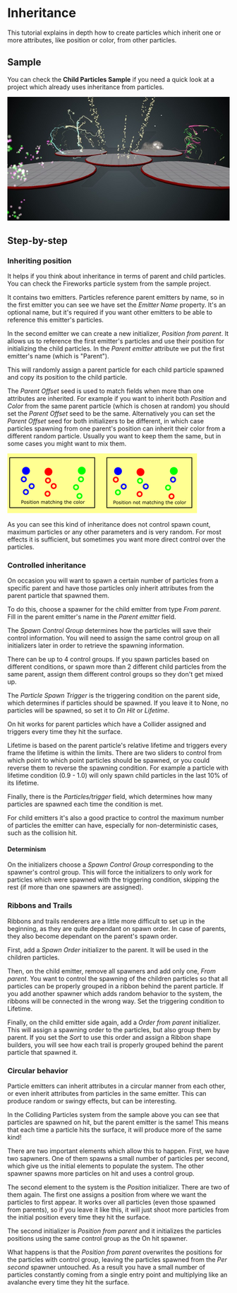# Inheritance

This tutorial explains in depth how to create particles which inherit one or more attributes, like position or color, from other particles.

## Sample

You can check the **Child Particles Sample** if you need a quick look at a project which already uses inheritance from particles.

![media/particles-tutorials-inheritance-0.jpg](media/particles-tutorials-inheritance-0.jpg)

## Step-by-step

### Inheriting position

It helps if you think about inheritance in terms of parent and child particles. You can check the Fireworks particle system from the sample project.

It contains two emitters. Particles reference parent emitters by name, so in the first emitter you can see we have set the *Emitter Name* property. It's an optional name, but it's required if you want other emitters to be able to reference this emitter's particles.

In the second emitter we can create a new initializer, *Position from parent*. It allows us to reference the first emitter's particles and use their position for initializing the child particles. In the *Parent emitter* attribute we put the first emitter's name (which is "Parent").

This will randomly assign a parent particle for each child particle spawned and copy its position to the child particle. 

The *Parent Offset* seed is used to match fields when more than one attributes are inherited. For example if you want to inherit both *Position* and *Color* from the same parent particle (which is chosen at random) you should set the *Parent Offset* seed to be the same. Alternatively you can set the *Parent Offset* seed for both initializers to be different, in which case particles spawning from one parent's position can inherit their color from a different random particle. Usually you want to keep them the same, but in some cases you might want to mix them.

![media/particles-tutorials-inheritance-1.png](media/particles-tutorials-inheritance-1.png)

As you can see this kind of inheritance does not control spawn count, maximum particles or any other parameters and is very random. For most effects it is sufficient, but sometimes you want more direct control over the particles.

### Controlled inheritance

On occasion you will want to spawn a certain number of particles from a specific parent and have those particles only inherit attributes from the parent particle that spawned them.

To do this, choose a spawner for the child emitter from type *From parent*. Fill in the parent emitter's name in the *Parent emitter* field.

The *Spawn Control Group* determines how the particles will save their control information. You will need to assign the same control group on all initializers later in order to retrieve the spawning information.

There can be up to 4 control groups. If you spawn particles based on different conditions, or spawn more than 2 different child particles from the same parent, assign them different control groups so they don't get mixed up.

The *Particle Spawn Trigger* is the triggering condition on the parent side, which determines if particles should be spawned. If you leave it to None, no particles will be spawned, so set it to *On Hit* or *Lifetime*.

On hit works for parent particles which have a Collider assigned and triggers every time they hit the surface.

Lifetime is based on the parent particle's relative lifetime and triggers every frame the lifetime is within the limits. There are two sliders to control from which point to which point particles should be spawned, or you could reverse them to reverse the spawning condition. For example a particle with lifetime condition (0.9 - 1.0) will only spawn child particles in the last 10% of its lifetime.

Finally, there is the *Particles/trigger* field, which determines how many particles are spawned each time the condition is met.

For child emitters it's also a good practice to control the maximum number of particles the emitter can have, especially for non-deterministic cases, such as the collision hit.

#### Determinism

On the initializers choose a *Spawn Control Group* corresponding to the spawner's control group. This will force the initializers to only work for particles which were spawned with the triggering condition, skipping the rest (if more than one spawners are assigned).

### Ribbons and Trails

Ribbons and trails renderers are a little more difficult to set up in the beginning, as they are quite dependant on spawn order. In case of parents, they also become dependant on the parent's spawn order.

First, add a *Spawn Order* initializer to the parent. It will be used in the children particles.

Then, on the child emitter, remove all spawners and add only one, *From parent*. You want to control the spawning of the children particles so that all particles can be properly grouped in a ribbon behind the parent particle. If you add another spawner which adds random behavior to the system, the ribbons will be connected in the wrong way. Set the triggering condition to Lifetime.

Finally, on the child emitter side again, add a *Order from parent* initializer. This will assign a spawning order to the particles, but also group them by parent. If you set the *Sort* to use this order and assign a Ribbon shape builders, you will see how each trail is properly grouped behind the parent particle that spawned it.

### Circular behavior

Particle emitters can inherit attributes in a circular manner from each other, or even inherit attributes from particles in the same emitter. This can produce random or swingy effects, but can be interesting.

In the Colliding Particles system from the sample above you can see that particles are spawned on hit, but the parent emitter is the same! This means that each time a particle hits the surface, it will produce more of the same kind!

There are two important elements which allow this to happen. First, we have two sapwners. One of them spawns a small number of particles per second, which give us the initial elements to populate the system. The other spawner spawns more particles on hit and uses a control group.

The second element to the system is the *Position* initializer. There are two of them again. The first one assigns a position from where we want the particles to first appear. It works over all particles (even those spawned from parents), so if you leave it like this, it will just shoot more particles from the initial position every time they hit the surface.

The second initializer is *Position from parent* and it initializes the particles positions using the same control group as the On hit spawner.

What happens is that the *Position from parent* overwrites the positions for the particles with control group, leaving the particles spawned from the *Per second* spawner untouched. As a result you have a small number of particles constantly coming from a single entry point and multiplying like an avalanche every time they hit the surface.





